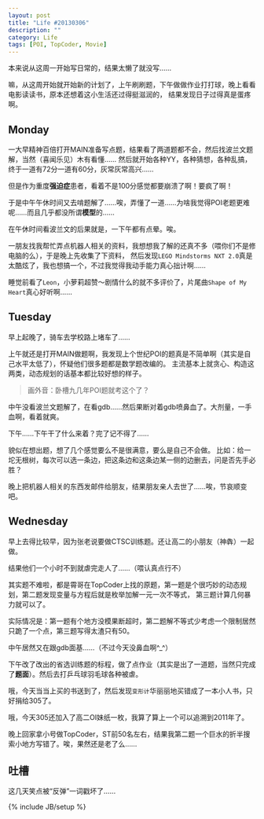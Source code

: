 ```yaml
---
layout: post
title: "Life #20130306"
description: ""
category: Life 
tags: [POI, TopCoder, Movie]
---
```


本来说从这周一开始写日常的，结果太懒了就没写……

嘛，从这周开始就开始新的计划了，上午刷刷题，下午做做作业打打球，晚上看看电影读读书，原本还想着这小生活还过得挺滋润的，
结果发现日子过得真是蛋疼啊。

## Monday
一大早精神百倍打开MAIN准备写点题，结果看了两道题都不会，然后找波兰文题解，当然（喜闻乐见）木有看懂……
然后就开始各种YY，各种猜想，各种乱搞，终于一道有72分一道有60分，灰常灰常高兴……

但是作为重度**强迫症**患者，看着不是100分感觉都要崩溃了啊！要疯了啊！

于是中午午休时间又去啃题解了……唉，弄懂了一道……为啥我觉得POI老题更难呢……而且几乎都没所谓**模型**的……

在午休时间看波兰文的后果就是，一下午都有点晕。唉。

一朋友找我帮忙弄点机器人相关的资料，我想想我了解的还真不多（喂你们不是修电脑的么），于是晚上先收集了下资料，
然后发现`LEGO Mindstorms NXT 2.0`真是太酷炫了，我也想搞一个，不过我觉得我动手能力真心拙计啊……

睡觉前看了`Leon`，小萝莉超赞～剧情什么的就不多评价了，片尾曲`Shape of My Heart`真心好听啊……

## Tuesday
早上起晚了，骑车去学校路上堵车了……

上午就还是打开MAIN做题啊，我发现上个世纪POI的题真是不简单啊（其实是自己水平太低了），怀疑他们很多题都是数学题改编的。
主流基本上就贪心、构造这两类，动态规划的话基本都比较好想的样子。

> 画外音：卧槽九几年POI题就考这个了？

中午没看波兰文题解了，在看gdb……然后果断对着gdb喷鼻血了。大剂量，一手血啊，看着就爽。

下午……下午干了什么来着？完了记不得了……

貌似在想出题，想了几个感觉要么不是很满意，要么是自己不会做。
比如：给一坨无根树，每次可以选一条边，把这条边和这条边某一侧的边删去，问是否先手必胜？

晚上把机器人相关的东西发邮件给朋友，结果朋友亲人去世了……唉，节哀顺变吧。

## Wednesday
早上去得比较早，因为张老说要做CTSC训练题。还让高二的小朋友（神犇）一起做。

结果他们一个小时不到就虐完走人了……（喂认真点行不）

其实题不难啦，都是霄哥在TopCoder上找的原题，第一题是个很巧妙的动态规划，第二题发现变量与方程后就是枚举加解一元一次不等式，
第三题计算几何暴力就可以了。

实际情况是：第一题有个地方没模果断超时，第二题解不等式少考虑一个限制居然只跪了一个点，第三题写得太渣只有50。

中午居然又在跟gdb面基……（不过今天没鼻血啊^_^）

下午改了改出的省选训练题的标程，做了点作业（其实是出了一道题，当然只完成了**题面**）。然后去打乒乓球羽毛球各种被虐。

哦，今天当当上买的书送到了，然后发现`变形计`华丽丽地买错成了一本小人书，只好捐给305了。

哦，今天305还加入了高二OI妹纸一枚，我算了算上一个可以追溯到2011年了。

晚上回家拿小号做TopCoder，ST前50名左右，结果我第二题一个巨水的折半搜索小地方写错了。唉，果然还是老了么……

## 吐槽
这几天笑点被“反弹”一词戳坏了……

{% include JB/setup %}
